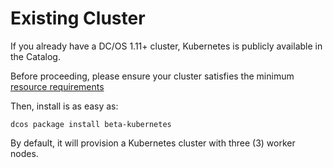 # Existing Cluster

If you already have a DC/OS 1.11+ cluster, Kubernetes is publicly available in the Catalog.

Before proceeding, please ensure your cluster satisfies the minimum [resource requirements](https://docs.mesosphere.com/service-docs/beta-kubernetes/0.4.0-1.9.0-beta/install/#prerequisites/)

Then, install is as easy as:

```
dcos package install beta-kubernetes
```

By default, it will provision a Kubernetes cluster with three (3) worker nodes.
